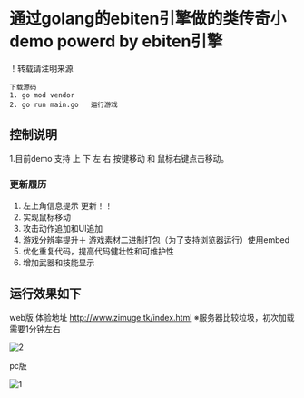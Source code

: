 # 通过golang的ebiten引擎做的类传奇小demo  powerd by ebiten引擎

！转载请注明来源

```
下载源码
1. go mod vendor 
2. go run main.go   运行游戏
```
## 控制说明
  1.目前demo 支持 上 下 左 右 按键移动 和 鼠标右键点击移动。
  
### 更新履历
  1. 左上角信息提示 更新！！
  2. 实现鼠标移动
  3. 攻击动作追加和UI追加
  4. 游戏分辨率提升＋ 游戏素材二进制打包（为了支持浏览器运行）使用embed
  5. 优化重复代码，提高代码健壮性和可维护性
  6. 增加武器和技能显示
  
## 运行效果如下
   
  web版   体验地址 http://www.zimuge.tk/index.html ※服务器比较垃圾，初次加载需要1分钟左右
   
  ![2](https://user-images.githubusercontent.com/22612129/160224243-73f635a5-976d-4098-9e1b-a3940831ae79.png)

  pc版  
   
  ![1](https://user-images.githubusercontent.com/22612129/160224182-a6908e4d-fa3e-406d-a276-67c09648d729.png)

   



